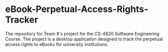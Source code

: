 # eBook-Perpetual-Access-Rights-Tracker
The repository for Team 8's project for the CS-4820 Software Engineering Course. The project is a desktop application designed to track the perpetual access rights to eBooks for university institutions.
